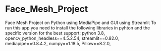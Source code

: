 # Face_Mesh_Project
Face Mesh Project on Python using MediaPipe and GUI using Streamlit
To run this app you need to install the following libraries in pyhton and the specific version for the best support:
python 3.8,
opencv_python_headless==4.5.2.54,
streamlit==0.82.0,
mediapipe==0.8.4.2,
numpy==1.18.5,
Pillow==8.2.0,
